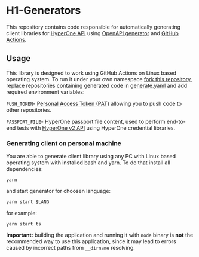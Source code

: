# H1-Generators

This repository contains code responsible for automatically generating
client libraries for [HyperOne API](https://www.hyperone.com/)
using [OpenAPI generator](https://openapi-generator.tech/)
and [GitHub Actions](https://github.com/features/actions).

## Usage

This library is designed to work using GitHub Actions on
Linux based operating system. To run it under your own namespace
[fork this repository](https://docs.github.com/en/free-pro-team@latest/github/getting-started-with-github/fork-a-repo),
replace repositories containing generated code in [generate.yaml](.github/workflows/generate.yaml)
and add required environment variables:

`PUSH_TOKEN`- [Personal Access Token (PAT)](https://docs.github.com/en/free-pro-team@latest/github/authenticating-to-github/creating-a-personal-access-token)
allowing you to push code to other repositories.

`PASSPORT_FILE`- HyperOne passport file content, used to perform
end-to-end tests with [HyperOne v2 API](https://api.hyperone.com/v2/docs) using HyperOne credential libraries.

### Generating client on personal machine

You are able to generate client library using any PC with
Linux based operating system with installed bash and yarn.
To do that install all dependencies:

```shell
yarn
```

and start generator for choosen language:

```shell
yarn start $LANG
```

for example:

```shell
yarn start ts
```

**Important:** building the application and running it with
`node` binary is **not** the recommended way to use this application,
since it may lead to errors caused by incorrect paths from `__dirname` resolving.
